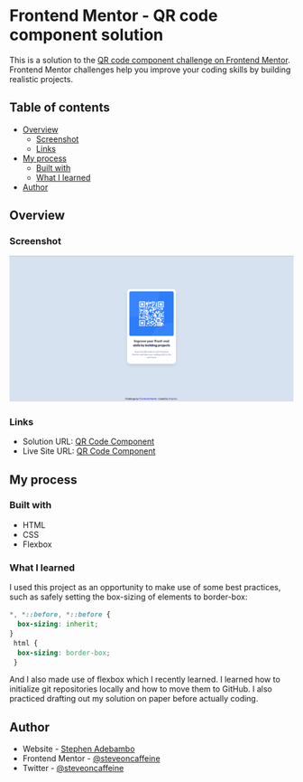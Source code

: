 # Frontend Mentor - QR code component solution

This is a solution to the [QR code component challenge on Frontend Mentor](https://www.frontendmentor.io/challenges/qr-code-component-iux_sIO_H). Frontend Mentor challenges help you improve your coding skills by building realistic projects. 

## Table of contents

- [Overview](#overview)
  - [Screenshot](#screenshot)
  - [Links](#links)
- [My process](#my-process)
  - [Built with](#built-with)
  - [What I learned](#what-i-learned)
- [Author](#author)

## Overview

### Screenshot

![QR code component solution screenshot](./screenshot.png)

### Links

- Solution URL: [QR Code Component](https://github.com/steveoncaffeine/qr-code-component-main)
- Live Site URL: [QR Code Component](https://steveoncaffeine.github.io/qr-code-component-main)

## My process

### Built with

- HTML
- CSS
- Flexbox

### What I learned

I used this project as an opportunity to make use of some best practices, such as safely setting the box-sizing of elements to border-box:

```css
*, *::before, *::before {
  box-sizing: inherit;
}
 html {
  box-sizing: border-box;
 }
```
And I also made use of flexbox which I recently learned. I learned how to initialize git repositories locally and how to move them to GitHub.
I also practiced drafting out my solution on paper before actually coding.

## Author

- Website - [Stephen Adebambo](https://steveoncaffeine.github.io)
- Frontend Mentor - [@steveoncaffeine](https://www.frontendmentor.io/profile/steveoncaffeine)
- Twitter - [@steveoncaffeine](https://www.twitter.com/steveoncaffeine)
